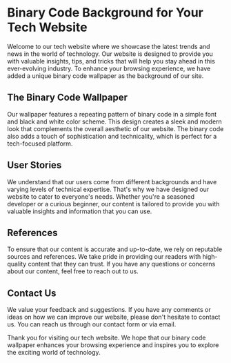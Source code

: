 <!--font:Cormorant Garamond-->

# Binary Code Background for Your Tech Website

Welcome to our tech website where we showcase the latest trends and news in the world of technology. Our website is designed to provide you with valuable insights, tips, and tricks that will help you stay ahead in this ever-evolving industry. To enhance your browsing experience, we have added a unique binary code wallpaper as the background of our site.

## The Binary Code Wallpaper

Our wallpaper features a repeating pattern of binary code in a simple font and black and white color scheme. This design creates a sleek and modern look that complements the overall aesthetic of our website. The binary code also adds a touch of sophistication and technicality, which is perfect for a tech-focused platform.

## User Stories

We understand that our users come from different backgrounds and have varying levels of technical expertise. That's why we have designed our website to cater to everyone's needs. Whether you're a seasoned developer or a curious beginner, our content is tailored to provide you with valuable insights and information that you can use.

## References

To ensure that our content is accurate and up-to-date, we rely on reputable sources and references. We take pride in providing our readers with high-quality content that they can trust. If you have any questions or concerns about our content, feel free to reach out to us.

## Contact Us

We value your feedback and suggestions. If you have any comments or ideas on how we can improve our website, please don't hesitate to contact us. You can reach us through our contact form or via email.

Thank you for visiting our tech website. We hope that our binary code wallpaper enhances your browsing experience and inspires you to explore the exciting world of technology.

<!--

Write me content for website with wallpaper which alt text is:

"A wallpaper with a repeating pattern of binary code, in a simple font and black and white color scheme."

The name/title of the page should not be 1:1 copy of the alt text but rather a real content of the website which is using this wallpaper.

- Use markdown format 
- Start with heading
- Heading should be short and concise
- The content should look like a real website 
- The website should not be about the wallpaper, wallpaper is just a related background
- Heading should be contain work "wallpaper" or "background"
- Include real sections like references, contact, user stories, etc. use things relevant to the page purpose.
- Feel free to use structure like headings, bullets, numbering, blockquotes, paragraphs, horizontal lines, etc.
- You can use formatting like bold or _italic_
- You can include UTF-8 emojis
- Links should be only #hash anchors (and you can refer to the document itself)
- Do not include images


---


# Binary Code Background for Your Tech Website

Welcome to our tech website where we showcase the latest trends and news in the world of technology. Our website is designed to provide you with valuable insights, tips, and tricks that will help you stay ahead in this ever-evolving industry. To enhance your browsing experience, we have added a unique binary code wallpaper as the background of our site.

## The Binary Code Wallpaper

Our wallpaper features a repeating pattern of binary code in a simple font and black and white color scheme. This design creates a sleek and modern look that complements the overall aesthetic of our website. The binary code also adds a touch of sophistication and technicality, which is perfect for a tech-focused platform.

## User Stories

We understand that our users come from different backgrounds and have varying levels of technical expertise. That's why we have designed our website to cater to everyone's needs. Whether you're a seasoned developer or a curious beginner, our content is tailored to provide you with valuable insights and information that you can use.

## References

To ensure that our content is accurate and up-to-date, we rely on reputable sources and references. We take pride in providing our readers with high-quality content that they can trust. If you have any questions or concerns about our content, feel free to reach out to us.

## Contact Us

We value your feedback and suggestions. If you have any comments or ideas on how we can improve our website, please don't hesitate to contact us. You can reach us through our contact form or via email.

Thank you for visiting our tech website. We hope that our binary code wallpaper enhances your browsing experience and inspires you to explore the exciting world of technology.

-->
